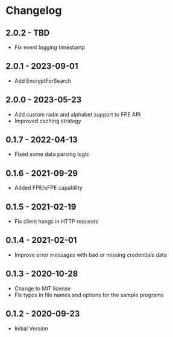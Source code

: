 # Changelog

## 2.0.2 - TBD
* Fix event logging timestamp

## 2.0.1 - 2023-09-01
* Add EncryptForSearch

## 2.0.0 - 2023-05-23
* Add custom radix and alphabet support to FPE API
* Improved caching strategy

## 0.1.7 - 2022-04-13
* Fixed some data parsing logic

## 0.1.6 - 2021-09-29
* Added FPE/eFPE capability

## 0.1.5 - 2021-02-19
* Fix client hangs in HTTP requests

## 0.1.4 - 2021-02-01
* Improve error messages with bad or missing credentials data

## 0.1.3 - 2020-10-28
* Change to MIT license
* Fix typos in file names and options for the sample programs

## 0.1.2 - 2020-09-23
* Initial Version
